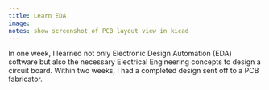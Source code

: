 ```yaml
---
title: Learn EDA
image:
notes: show screenshot of PCB layout view in kicad
---
```

In one week, I learned not only Electronic Design Automation (EDA) software but also the necessary Electrical Engineering concepts to design a circuit board.  Within two weeks, I had a completed design sent off to a PCB fabricator.
